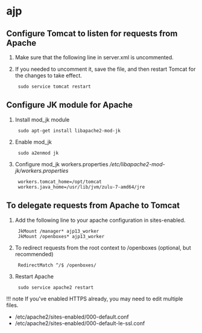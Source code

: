 # ajp

## Configure Tomcat to listen for requests from Apache

1. Make sure that the following line in server.xml is uncommented.
2. If you needed to uncomment it, save the file, and then restart Tomcat for the changes to take effect.

   ```text
    sudo service tomcat restart
   ```

## Configure JK module for Apache

1. Install mod\_jk module

   ```text
    sudo apt-get install libapache2-mod-jk
   ```

2. Enable mod\_jk

   ```text
    sudo a2enmod jk
   ```

3. Configure mod\_jk workers.properties _/etc/libapache2-mod-jk/workers.properties_

   ```text
    workers.tomcat_home=/opt/tomcat
    workers.java_home=/usr/lib/jvm/zulu-7-amd64/jre
   ```

## To delegate requests from Apache to Tomcat

1. Add the following line to your apache configuration in sites-enabled.

   ```text
    JkMount /manager* ajp13_worker
    JkMount /openboxes* ajp13_worker
   ```

2. To redirect requests from the root context to /openboxes \(optional, but recommended\)

   ```text
    RedirectMatch ^/$ /openboxes/
   ```

3. Restart Apache

   ```text
    sudo service apache2 restart
   ```

!!! note If you've enabled HTTPS already, you may need to edit multiple files.

* /etc/apache2/sites-enabled/000-default.conf
* /etc/apache2/sites-enabled/000-default-le-ssl.conf

